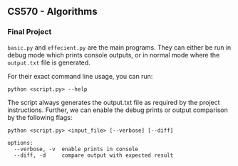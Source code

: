 ## CS570 - Algorithms
### Final Project

`basic.py` and `effecient.py` are the main programs. They can either be run in debug mode which prints console outputs, or in normal mode where the `output.txt` file is generated.  

For their exact command line usage, you can run:
```
python <script.py> --help
```

The script always generates the output.txt file as required by the project instructions. Further, we can enable the debug prints or output comparison by the following flags:
```
python <script.py> <input_file> [--verbose] [--diff]

options:
  --verbose, -v  enable prints in console
  --diff, -d     compare output with expected result
```
